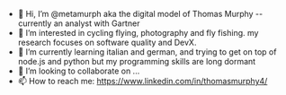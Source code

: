 - 👋 Hi, I’m @metamurph aka the digital model of Thomas Murphy -- currently an analyst with Gartner
- 👀 I’m interested in cycling flying, photography and fly fishing. my research focuses on software quality and DevX.
- 🌱 I’m currently learning italian and german, and trying to get on top of node.js and python but my programming skills are long dormant
- 💞️ I’m looking to collaborate on ...
- 📫 How to reach me: https://www.linkedin.com/in/thomasmurphy4/

<!---
metamurph/metamurph is a ✨ special ✨ repository because its `README.md` (this file) appears on your GitHub profile.
You can click the Preview link to take a look at your changes.
--->
